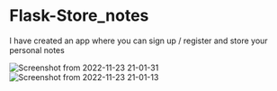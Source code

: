 # Flask-Store_notes

I have created an app where you can sign up / register and store your personal notes

![Screenshot from 2022-11-23 21-01-31](https://user-images.githubusercontent.com/92254819/203653160-36d4c3ef-c654-4999-bdd4-74a72f196a30.png)
![Screenshot from 2022-11-23 21-01-13](https://user-images.githubusercontent.com/92254819/203653168-04fef3ac-b010-49d2-82c5-aa7e04e71542.png)
